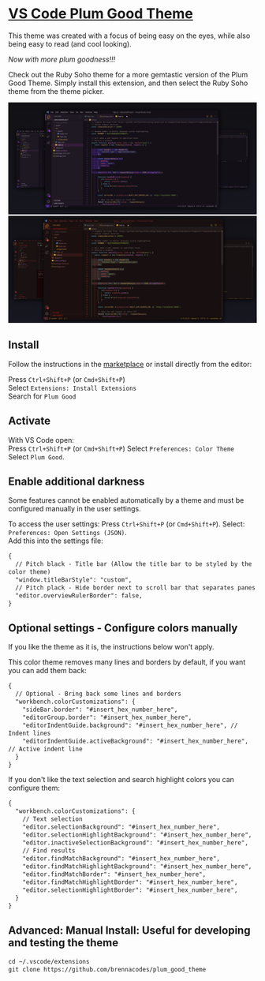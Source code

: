 # [VS Code Plum Good Theme](https://marketplace.visualstudio.com/items?itemName=brennacodes.plum-good-theme)

This theme was created with a focus of being easy on the eyes, while also being easy to read (and cool looking).

*Now with more plum goodness!!!*

Check out the Ruby Soho theme for a more gemtastic version of the Plum Good Theme. Simply install this extension, and then select the Ruby Soho theme from the theme picker.

![Screenshot](/images/plum-good-theme.png)
![Screenshot](/images/ruby-soho-theme.png)

## Install

Follow the instructions in the [marketplace](https://marketplace.visualstudio.com/items?itemName=brennacodes.plum-good-theme) or install directly from the editor:

Press `Ctrl+Shift+P` (or `Cmd+Shift+P`)   
Select `Extensions: Install Extensions`  
Search for `Plum Good`  

## Activate

With VS Code open:  
Press `Ctrl+Shift+P` (or `Cmd+Shift+P`) 
Select `Preferences: Color Theme`  
Select `Plum Good`.

## Enable additional darkness

Some features cannot be enabled automatically by a theme and must be configured manually in the user settings.

To access the user settings: Press `Ctrl+Shift+P` (or `Cmd+Shift+P`).
Select: `Preferences: Open Settings (JSON)`.  
Add this into the settings file:

```json5
{
  // Pitch black - Title bar (Allow the title bar to be styled by the color theme)
  "window.titleBarStyle": "custom",
  // Pitch plack - Hide border next to scroll bar that separates panes
  "editor.overviewRulerBorder": false,
}
```

## Optional settings - Configure colors manually

If you like the theme as it is, the instructions below won't apply.

This color theme removes many lines and borders by default, if you want you can add them back:

```json5
{
  // Optional - Bring back some lines and borders
  "workbench.colorCustomizations": {
    "sideBar.border": "#insert_hex_number_here",
    "editorGroup.border": "#insert_hex_number_here",
    "editorIndentGuide.background": "#insert_hex_number_here", // Indent lines
    "editorIndentGuide.activeBackground": "#insert_hex_number_here", // Active indent line
  }
}
```

If you don't like the text selection and search highlight colors you can configure them:

```json5
{
  "workbench.colorCustomizations": {
    // Text selection
    "editor.selectionBackground": "#insert_hex_number_here",
    "editor.selectionHighlightBackground": "#insert_hex_number_here",
    "editor.inactiveSelectionBackground": "#insert_hex_number_here",
    // Find results
    "editor.findMatchBackground": "#insert_hex_number_here",
    "editor.findMatchHighlightBackground": "#insert_hex_number_here",
    "editor.findMatchBorder": "#insert_hex_number_here",
    "editor.findMatchHighlightBorder": "#insert_hex_number_here",
    "editor.selectionHighlightBorder": "#insert_hex_number_here",
  }
}
```

## Advanced: Manual Install: Useful for developing and testing the theme

```
cd ~/.vscode/extensions
git clone https://github.com/brennacodes/plum_good_theme 
```
